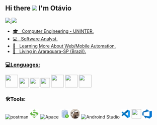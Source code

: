 ## Hi there ![](https://user-images.githubusercontent.com/18350557/176309783-0785949b-9127-417c-8b55-ab5a4333674e.gif) I'm Otávio

<div>
<a href="https://github.com/otavioeab">
<img height="160em" src="https://github-readme-stats.vercel.app/api/top-langs/?username=otavioeab&layout=compact&langs_count=7&theme=dracula"/>
<img height="160em" src="https://github-readme-stats.vercel.app/api?username=otavioeab&show_icons=true&theme=dracula&include_all_commits=true&count_private=true"/>
</div>

<p align="left"> 
  <ul>
    <li>🎓 &nbsp; Computer Engineering - UNINTER.</li>
    <li>💻 &nbsp; Software Analyst.</li>
    <li>📘 &nbsp; Learning More About Web/Mobile Automation.</li>
    <li>📍 &nbsp; Living in Araraquara-SP (Brazil).</li>
  </ul>
</p>

<div>
<h3 align="left"> 💻Lenguages:</h3>
</a> <img src="https://cdn.jsdelivr.net/gh/devicons/devicon/icons/java/java-original.svg" width="40" height="40"/> 
<img src="https://cdn.jsdelivr.net/gh/devicons/devicon/icons/linux/linux-original.svg" width="30" height="30" />
<img src="https://cdn.jsdelivr.net/gh/devicons/devicon/icons/selenium/selenium-original.svg" width="30" height="30"/> 
<img src="https://cdn.jsdelivr.net/gh/devicons/devicon/icons/cucumber/cucumber-plain.svg" width="30" height="30"/>
<img lt="Docker" height="40" width="40" src="https://cdn.jsdelivr.net/gh/devicons/devicon/icons/docker/docker-plain.svg"/>
<img lt="SSH" height="40" width="40" src="https://cdn.jsdelivr.net/gh/devicons/devicon/icons/ssh/ssh-original-wordmark.svg" />
<img src="https://cdn.jsdelivr.net/gh/devicons/devicon/icons/oracle/oracle-original.svg" width="40" height="40"/>
          
 <div>
<h3 align="left"> 🛠️Tools:</h3> 
<img alt="postman" height="30" width="30" src="https://www.svgrepo.com/download/354202/postman-icon.svg">
<img alt="SoapUI" height="30" width="30" src="https://github.com/otavioeab/otavioeab/blob/main/Dev%20icons/Soapui.png?raw=true">
<img alt="Apace" height="30" width="30" src="https://cdn.jsdelivr.net/gh/devicons/devicon/icons/apache/apache-plain-wordmark.svg" />
<img alt="Oracle slq" height="30" width="30" src="https://github.com/otavioeab/otavioeab/blob/main/Dev%20icons/oracle%20sql.png?raw=true">
<img lt="Dbeaver" height="30" width="30" src="https://github.com/otavioeab/otavioeab/blob/main/Dev%20icons/dbeaver.png?raw=true"/>
<img alt="Androind Studio" height="30" width="30" src="https://cdn.jsdelivr.net/gh/devicons/devicon/icons/androidstudio/androidstudio-original.svg" />
<img alt="Visual Studio" height="30" width="30" src="https://github.com/otavioeab/otavioeab/blob/main/Dev%20icons/Visual%20Studio%20Code.png?raw=true"/>
<img lt="Filezilla" height="30" width="30" src="https://cdn.jsdelivr.net/gh/devicons/devicon/icons/filezilla/filezilla-plain.svg" />
<img lt="Azure devops" height="30" width="30" src="https://github.com/otavioeab/otavioeab/blob/main/Dev%20icons/Azure%20devops%20.png?raw=true" />
